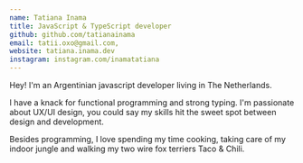 ```yaml
---
name: Tatiana Inama
title: JavaScript & TypeScript developer
github: github.com/tatianainama
email: tatii.oxo@gmail.com,
website: tatiana.inama.dev
instagram: instagram.com/inamatatiana
---
```


Hey! I'm an Argentinian javascript developer living in The Netherlands.

I have a knack for functional programming and strong typing. I'm passionate about UX/UI design, you could say my skills hit the sweet spot between design and development.

Besides programming, I love spending my time cooking, taking care of my indoor jungle and walking my two wire fox terriers Taco & Chili.